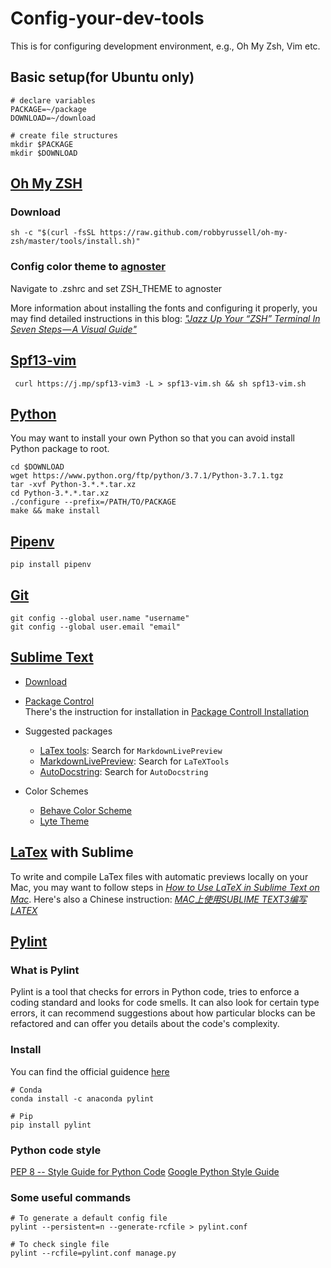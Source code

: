 # Config-your-dev-tools
This is for configuring development environment, e.g., Oh My Zsh, Vim etc.

## Basic setup(for Ubuntu only)
```
# declare variables
PACKAGE=~/package
DOWNLOAD=~/download

# create file structures
mkdir $PACKAGE
mkdir $DOWNLOAD
```
## [Oh My ZSH](https://ohmyz.sh/)
### Download
```
sh -c "$(curl -fsSL https://raw.github.com/robbyrussell/oh-my-zsh/master/tools/install.sh)"
```
### Config color theme to [agnoster](https://github.com/agnoster/agnoster-zsh-theme)
Navigate to .zshrc and set ZSH_THEME to agnoster

More information about installing the fonts and configuring it properly, you may find detailed instructions in this blog:  _["Jazz Up Your “ZSH” Terminal In Seven Steps — A Visual Guide"](https://medium.freecodecamp.org/jazz-up-your-zsh-terminal-in-seven-steps-a-visual-guide-e81a8fd59a38)_

## [Spf13-vim](https://github.com/spf13/spf13-vim)
```
 curl https://j.mp/spf13-vim3 -L > spf13-vim.sh && sh spf13-vim.sh
```
## [Python](https://www.python.org/)
You may want to install your own Python so that you can avoid install Python package to root.
```
cd $DOWNLOAD
wget https://www.python.org/ftp/python/3.7.1/Python-3.7.1.tgz
tar -xvf Python-3.*.*.tar.xz
cd Python-3.*.*.tar.xz
./configure --prefix=/PATH/TO/PACKAGE
make && make install
```
## [Pipenv](https://github.com/pypa/pipenv)
```
pip install pipenv
```
## [Git](https://github.com/pypa/pipenv)
```
git config --global user.name "username"
git config --global user.email "email"
```

## [Sublime Text](https://www.sublimetext.com/)
- [Download](https://www.sublimetext.com/3)
- [Package Control](https://packagecontrol.io/)    
There's the instruction for installation in [Package Controll Installation](https://packagecontrol.io/installation)

- Suggested packages
     - [LaTex tools](https://packagecontrol.io/packages/LaTeXTools): Search for ```MarkdownLivePreview```
     - [MarkdownLivePreview](https://packagecontrol.io/packages/MarkdownLivePreview): Search for ```LaTeXTools```
     - [AutoDocstring](https://packagecontrol.io/packages/AutoDocstring): Search for ```AutoDocstring```
- Color Schemes
     - [Behave Color Scheme](https://packagecontrol.io/packages/Behave%20Color%20Scheme)
     - [Lyte Theme](https://github.com/lytedev/lyte-theme)

## [LaTex](https://www.latex-project.org/) with Sublime
To write and compile LaTex files with automatic previews locally on your Mac, you may want to follow steps in _[How to Use LaTeX in Sublime Text on Mac](http://individual.utoronto.ca/dobronyi/latexsublime.html)_. Here's also a Chinese instruction: _[MAC上使用SUBLIME TEXT3编写LATEX](https://www.jianshu.com/p/eed0cb4417fc)_

## [Pylint](https://www.pylint.org/)

### What is Pylint
Pylint is a tool that checks for errors in Python code, tries to enforce a coding standard and looks for code smells. It can also look for certain type errors, it can recommend suggestions about how particular blocks can be refactored and can offer you details about the code's complexity.

### Install
You can find the official guidence [here](https://www.pylint.org/#install)
```
# Conda
conda install -c anaconda pylint 

# Pip
pip install pylint

```

### Python code style
[PEP 8 -- Style Guide for Python Code](https://www.python.org/dev/peps/pep-0008/)
[Google Python Style Guide](https://google.github.io/styleguide/pyguide.html)

### Some useful commands
```
# To generate a default config file
pylint --persistent=n --generate-rcfile > pylint.conf

# To check single file
pylint --rcfile=pylint.conf manage.py

```
